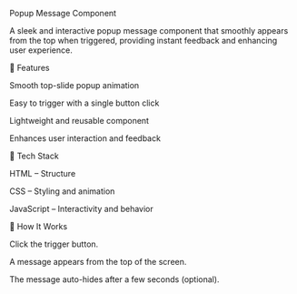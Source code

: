 Popup Message Component

A sleek and interactive popup message component that smoothly appears from the top when triggered, providing instant feedback and enhancing user experience.

🔹 Features

Smooth top-slide popup animation

Easy to trigger with a single button click

Lightweight and reusable component

Enhances user interaction and feedback

🧠 Tech Stack

HTML – Structure

CSS – Styling and animation

JavaScript – Interactivity and behavior

🚀 How It Works

Click the trigger button.

A message appears from the top of the screen.

The message auto-hides after a few seconds (optional).
